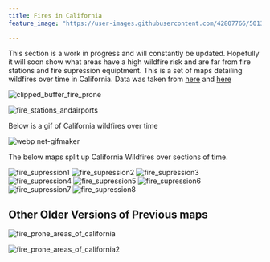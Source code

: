 ```yaml
---
title: Fires in California
feature_image: "https://user-images.githubusercontent.com/42807766/50133440-8fd5a900-0259-11e9-8a3e-4a77f8649788.png"

---
```



This section is a work in progress and will constantly be updated. Hopefully it will soon show what areas have a high wildfire risk and are far from fire stations and fire supression equiptment. 
This is a set of maps detailing wildfires over time in California. Data was taken from [here](http://frap.fire.ca.gov/data/frapgisdata-sw-counties_download) and [here](http://frap.fire.ca.gov/data/frapgisdata-sw-fireperimeters_download)

![clipped_buffer_fire_prone](https://user-images.githubusercontent.com/42807766/49702638-5ef5d400-fbc8-11e8-9e90-24d033c0da3f.png)

![fire_stations_andairports](https://user-images.githubusercontent.com/42807766/50380467-23322400-0636-11e9-9da5-22a7ccf256dd.png)

Below is a gif of California wildfires over time

![webp net-gifmaker](https://user-images.githubusercontent.com/42807766/50047931-a6c7a000-008d-11e9-8d76-7ea07f32ffe7.gif)



The below maps split up California Wildfires over sections of time.



![fire_supression1](https://user-images.githubusercontent.com/42807766/49682656-e981ea80-fa85-11e8-838f-6a2b518a963b.png)
![fire_supression2](https://user-images.githubusercontent.com/42807766/49682720-5944a500-fa87-11e8-8fdd-d6a8a25e0278.png)
![fire_supression3](https://user-images.githubusercontent.com/42807766/49682721-5944a500-fa87-11e8-9fd4-1eaf24039060.png)
![fire_supression4](https://user-images.githubusercontent.com/42807766/49682722-5944a500-fa87-11e8-9c65-8c50e4da86bf.png)
![fire_supression5](https://user-images.githubusercontent.com/42807766/49682716-5944a500-fa87-11e8-820b-d86598faebef.png)
![fire_supression6](https://user-images.githubusercontent.com/42807766/49682717-5944a500-fa87-11e8-8508-392ce6a06490.png)
![fire_supression7](https://user-images.githubusercontent.com/42807766/49682718-5944a500-fa87-11e8-9bdf-2b05ee43379e.png)
![fire_supression8](https://user-images.githubusercontent.com/42807766/49682719-5944a500-fa87-11e8-9256-b09b5633b3b8.png)








## Other Older Versions of Previous maps 
![fire_prone_areas_of_california](https://user-images.githubusercontent.com/42807766/49688461-82ddea80-fae0-11e8-944c-99eaf8738bcb.png)

![fire_prone_areas_of_california2](https://user-images.githubusercontent.com/42807766/49690944-d2371180-fb06-11e8-956c-0859dc97e0bc.png)
